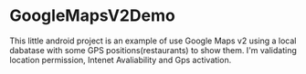 # GoogleMapsV2Demo
This little android project is an example of use Google Maps v2 using a local dabatase with some GPS positions(restaurants) to show them. I'm validating location permission, Intenet Avaliability and Gps activation. 
